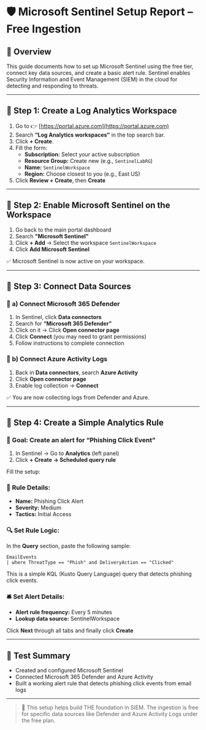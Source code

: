 
# 🛡️ Microsoft Sentinel Setup Report – Free Ingestion

## 📘 Overview
This guide documents how to set up Microsoft Sentinel using the free tier, connect key data sources, and create a basic alert rule. Sentinel enables Security Information and Event Management (SIEM) in the cloud for detecting and responding to threats.

---

## 🧱 Step 1: Create a Log Analytics Workspace

1. Go to 👉 [https://portal.azure.com](https://portal.azure.com)
2. Search **“Log Analytics workspaces”** in the top search bar.
3. Click **+ Create**.
4. Fill the form:
   - **Subscription:** Select your active subscription
   - **Resource Group:** Create new (e.g., `SentinelLabRG`)
   - **Name:** `SentinelWorkspace`
   - **Region:** Choose closest to you (e.g., East US)
5. Click **Review + Create**, then **Create**

---

## 🔧 Step 2: Enable Microsoft Sentinel on the Workspace

1. Go back to the main portal dashboard
2. Search **"Microsoft Sentinel"**
3. Click **+ Add** → Select the workspace `SentinelWorkspace`
4. Click **Add Microsoft Sentinel**

✅ Microsoft Sentinel is now active on your workspace.

---

## 🔗 Step 3: Connect Data Sources

### 🔹 a) Connect Microsoft 365 Defender

1. In Sentinel, click **Data connectors**
2. Search for **“Microsoft 365 Defender”**
3. Click on it → Click **Open connector page**
4. Click **Connect** (you may need to grant permissions)
5. Follow instructions to complete connection

### 🔹 b) Connect Azure Activity Logs

1. Back in **Data connectors**, search **Azure Activity**
2. Click **Open connector page**
3. Enable log collection → **Connect**

✅ You are now collecting logs from Defender and Azure.

---

## 🔔 Step 4: Create a Simple Analytics Rule

### 🔹 Goal: Create an alert for “Phishing Click Event”

1. In Sentinel → Go to **Analytics** (left panel)
2. Click **+ Create → Scheduled query rule**

Fill the setup:

### 📝 Rule Details:
- **Name:** Phishing Click Alert
- **Severity:** Medium
- **Tactics:** Initial Access

### 🔍 Set Rule Logic:

In the **Query** section, paste the following sample:

```kusto
EmailEvents
| where ThreatType == "Phish" and DeliveryAction == "Clicked"
```

This is a simple KQL (Kusto Query Language) query that detects phishing click events.

### 🛎️ Set Alert Details:
- **Alert rule frequency:** Every 5 minutes
- **Lookup data source:** SentinelWorkspace

Click **Next** through all tabs and finally click **Create**

---

## 🧪 Test Summary

- Created and configured Microsoft Sentinel
- Connected Microsoft 365 Defender and Azure Activity
- Built a working alert rule that detects phishing click events from email logs

---

> 🧠 This setup helps build THE foundation in SIEM. The ingestion is free for specific data sources like Defender and Azure Activity Logs under the free plan.

